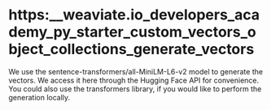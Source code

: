 # https:\_\_weaviate.io_developers_academy_py_starter_custom_vectors_object_collections_generate_vectors

We use the sentence-transformers/all-MiniLM-L6-v2 model to generate the vectors. We access it here through the Hugging Face API for convenience. You could also use the transformers library, if you would like to perform the generation locally.
